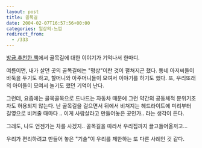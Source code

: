 ```yaml
---
layout: post
title: 골목길
date: 2004-02-07T16:57:56+00:00
categories: 일상의-느낌
redirect_from:
  - /333
---
```


<a href="http://jinto.pe.kr/332">방금 추천한 책</a>에서 골목길에 대한 이야기가 기억나서 한마디.

여름이면, 내가 살던 곳의 골목길에는 "평상"이란 것이 펼쳐지곤 했다. 동네 아저씨들이 바둑을 두기도 하고, 할머니와 아주머니들이 모여서 이야기를 하기도 했다. 또, 우리또래의 아이들이 모여서 놀기도 했던 기억이 난다.

그런데, 요즘에는 골목골목으로 드나드는 자동차 때문에 그런 약간의 공동체적 분위기조차도 허용되지 않는다. 난 골목길을 걸으면서 뒤에서 비쳐지는 헤드라이트에 미리부터 길옆으로 비켜줄 때마다 .. 이게 사람살라고 만들어놓은 곳인가.. 라는 생각이 든다.

그래도, 나도 언젠가는 차를 사겠지.. 골목길을 따라서 우리집까지 끌고들어올꺼고...

우리가 편리하려고 만들어 놓은 "기술"이 우리를 제한하는 또 다른 사례인 것 같다.
